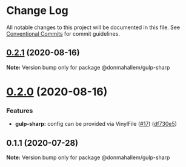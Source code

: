 # Change Log

All notable changes to this project will be documented in this file.
See [Conventional Commits](https://conventionalcommits.org) for commit guidelines.

## [0.2.1](https://github.com/donmahallem/js-libs/compare/v0.2.0...v0.2.1) (2020-08-16)

**Note:** Version bump only for package @donmahallem/gulp-sharp






# [0.2.0](https://github.com/donmahallem/js-libs/compare/v0.1.1...v0.2.0) (2020-08-16)


### Features

* **gulp-sharp:** config can be provided via VinylFile ([#17](https://github.com/donmahallem/js-libs/issues/17)) ([df730e5](https://github.com/donmahallem/js-libs/commit/df730e59477af142c944d56c4ef6e910c016af62))






## 0.1.1 (2020-07-28)

**Note:** Version bump only for package @donmahallem/gulp-sharp
